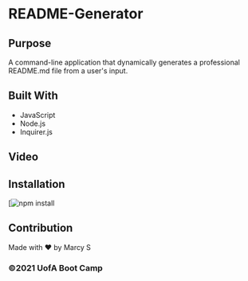 # README-Generator

## Purpose
A command-line application that dynamically generates a professional README.md file from a user's input.


## Built With
* JavaScript
* Node.js
* Inquirer.js

## Video 

## Installation
[![npm install](https://img.shields.io/badge/{FIRST}-{SECONDARY}-{#CB3837}?style=for-the-badge&logo={ICON}&logoColor=white)

## Contribution
Made with ❤️ by Marcy S

### ©️2021 UofA Boot Camp
